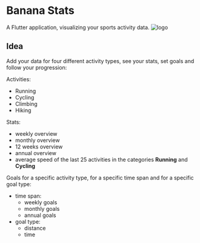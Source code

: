 # Banana Stats

A Flutter application, visualizing your sports activity data. ![logo](https://github.com/luuuuk/datavisualizationapp/tree/develop/assets/banana_icon.png "Banana Stats Logo")

## Idea

Add your data for four different activity types, see your stats, set goals and follow your progression:

Activities:
- Running
- Cycling
- Climbing
- Hiking

Stats:
- weekly overview
- monthly overview
- 12 weeks overview
- annual overview
- average speed of the last 25 activities in the categories **Running** and **Cycling**

Goals for a specific activity type, for a specific time span and for a specific goal type:
- time span:
  - weekly goals
  - monthly goals
  - annual goals
- goal type:
  - distance
  - time
